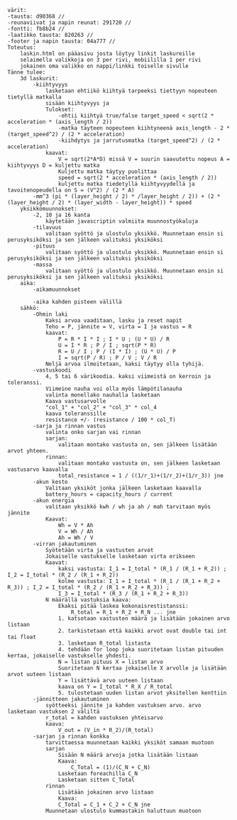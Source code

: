     värit: 
    -tausta: d90368 // 
    -reunaviivat ja napin reunat: 291720 // 
    -fontti: fb8b24 // 
    -laatikko tausta: 820263 // 
    -footer ja napin tausta: 04a777 // 
    Toteutus:
        laskin.html on pääasivu josta löytyy linkit laskureille
        selaimella valikkoja on 3 per rivi, mobiililla 1 per rivi
        jokainen oma valikko on nappi/linkki toiselle sivulle 
    Tänne tulee:
        3d laskurit: 
            -kiihtyvyys 
                lasketaan ehtiikö kiihtyä tarpeeksi tiettyyn nopeuteen tietyllä matkalla
                sisään kiihtyvyys ja 
                Tulokset:
                    -ehtii kiihtyä true/false target_speed < sqrt(2 * acceleration * (axis_length / 2))
                    -matka täyteen nopeuteen kiihtyneenä axis_length - 2 * (target_speed^2) / (2 * acceleration)
                    -kiihdytys ja jarrutusmatka (target_speed^2) / (2 * acceleration)
                kaavat:
                    V = sqrt(2*A*D) missä V = suurin saavutettu nopeus A = kiihtyvyys D = kuljettu matka
                    Kuljettu matka täytyy puolittaa
                    speed = sqrt(2 * acceleration * (axis_length / 2))
                    kuljettu matka tiedetyllä kiihtyvyydellä ja tavoitenopeudella on S = (V^2) / (2 * A)
            -mm^3 (pi * (layer_height / 2) * /layer_height / 2)) + (2 * (layer_height / 2) * (layer_width - layer_height)) * speed
        yksikkömuunnokset:
            -2, 10 ja 16 kanta
                käytetään javascriptin valmiita muunnostyökaluja
            -tilavuus
                valitaan syöttö ja ulostulo yksikkö. Muunnetaan ensin si perusyksiköksi ja sen jälkeen valituksi yksiköksi
            -pituus
                valitaan syöttö ja ulostulo yksikkö. Muunnetaan ensin si perusyksiköksi ja sen jälkeen valituksi yksiköksi
            -massa
                valitaan syöttö ja ulostulo yksikkö. Muunnetaan ensin si perusyksiköksi ja sen jälkeen valituksi yksiköksi
        aika:
            -aikamuunnokset

            -aika kahden pisteen välillä
        sähkö:
            -Ohmin laki
                Kaksi arvoa vaaditaan, lasku ja reset napit
                Teho = P, jännite = V, virta = I ja vastus = R
                kaavat:
                    P = R * I * I ; I * U ; (U * U) / R
                    U = I * R ; P / I ; sqrt(P * R)
                    R = U / I ; P / (I * I) ; (U * U) / P
                    I = sqrt(P / R) ; P / V ; V / R
                Neljä arvoa ilmoitetaan, kaksi täytyy olla tyhijä. 
            -vastuskoodi
                4, 5 tai 6 värikoodia. kaksi viimeistä on kerroin ja toleranssi. 
                Viimeine nauha voi olla myös lämpötilanauha
                valinta monellako nauhalla lasketaan
                Kaava vastusarvolle
                "col_1" + "col_2" + "col_3" * col_4
                kaava toleranssille
                resistance +/- (resistance / 100 * col_T)
            -sarja ja rinnan vastus
                valinta onko sarjan vai rinnan
                sarjan:
                    valitaan montako vastusta on, sen jälkeen lisätään arvot yhteen.
                rinnan:
                    valitaan montako vastusta on, sen jälkeen lasketaan vastusarvo kaavalla
                    total_resistance = 1 / ((1/r_1)+(1/r_2)+(1/r_3)) jne
            -akun kesto
                Valitaan yksiköt jonka jälkeen lasketaan kaavalla
                battery_hours = capacity_hours / current
            -akun energia
                valitaan yksikkö kwh / wh ja ah / mah tarvitaan myös jännite
                Kaavat:
                    Wh = V * Ah
                    V = Wh / Ah
                    Ah = Wh / V
            -virran jakautuminen
                Syötetään virta ja vastusten arvot
                Jokaiselle vastukselle lasketaan virta erikseen
                Kaavat:
                    kaksi vastusta: I_1 = I_total * (R_1 / (R_1 + R_2)) ; I_2 = I_total * (R_2 / (R_1 + R_2))
                    kolme vastusta: I_1 = I_total * (R_1 / (R_1 + R_2 + R_3)) ; I_2 = I_total * (R_2 / (R_1 + R_2 + R_3)) ; 
                    I_3 = I_total * (R_3 / (R_1 + R_2 + R_3))
                N määrällä vastuksia kaava:
                    Ekaksi pitää laskea kokonaisrestistanssi:
                        R_total = R_1 + R_2 + R_N ... jne
                    1. katsotaan vastusten määrä ja lisätään jokainen arvo listaan
                    2. tarkistetaan että kaikki arvot ovat double tai int tai float
                    3. lasketaan R_total listasta
                    4. tehdään for loop joka suoritetaan listan pituuden kertaa, jokaiselle vastukselle yhdesti.
                    N = listan pituus X = listan arvo
                    Suoritetaan N kertaa jokaiselle X arvolle ja lisätään arvot uuteen listaan
                    Y = lisättävä arvo uuteen listaan
                    kaava on Y = I_total * R_X / R_total
                    5. tulostetaan uuden listan arvot yksitellen kenttiin
            -jännitteen jakautuminen
                syötteeksi jännite ja kahden vastuksen arvo. arvo lasketaan vastuksen 2 väliltä
                r_total = kahden vastuksen yhteisarvo
                kaava:
                    V_out = (V_in * R_2)/(R_total)
            -sarjan ja rinnan konkka
                tarvittaessa muunnetaan kaikki yksiköt samaan muotoon
                sarjan
                    Sisään N määrä arvoja jotka lisätään listaan
                    Kaava:
                        C_Total = (1)/(C_N + C_N)
                    Lasketaan foreachilla C_N 
                    Lasketaan sitten C_Total
                rinnan
                    Lisätään jokainen arvo listaan
                    Kaava:
                    C_Total = C_1 + C_2 + C_N jne
                Muunnetaan ulostulo kummastakin haluttuun muotoon